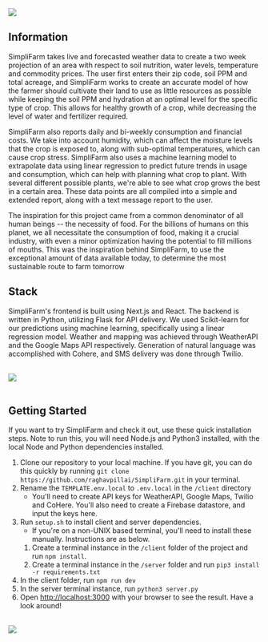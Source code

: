 <img src="https://d112y698adiu2z.cloudfront.net/photos/production/software_photos/002/257/470/datas/original.png">

## Information

SimpliFarm takes live and forecasted weather data to create a two week projection of an area with respect to soil nutrition, water levels, temperature and commodity prices. The user first enters their zip code, soil PPM and total acreage, and SimpliFarm works to create an accurate model of how the farmer should cultivate their land to use as little resources as possible while keeping the soil PPM and hydration at an optimal level for the specific type of crop. This allows for healthy growth of a crop, while decreasing the level of water and fertilizer required.

SimpliFarm also reports daily and bi-weekly consumption and financial costs. We take into account humidity, which can affect the moisture levels that the crop is exposed to, along with sub-optimal temperatures, which can cause crop stress. SimpliFarm also uses a machine learning model to extrapolate data using linear regression to predict future trends in usage and consumption, which can help with planning what crop to plant. With several different possible plants, we're able to see what crop grows the best in a certain area. These data points are all compiled into a simple and extended report, along with a text message report to the user.

The inspiration for this project came from a common denominator of all human beings -- the necessity of food. For the billions of humans on this planet, we all necessitate the consumption of food, making it a crucial industry, with even a minor optimization having the potential to fill millions of mouths. This was the inspiration behind SimpliFarm, to use the exceptional amount of data available today, to determine the most sustainable route to farm tomorrow

## Stack

SimpliFarm's frontend is built using Next.js and React. The backend is written in Python, utilizing Flask for API delivery. We used Scikit-learn for our predictions using machine learning, specifically using a linear regression model. Weather and mapping was achieved through WeatherAPI and the Google Maps API respectively. Generation of natural language was accomplished with Cohere, and SMS delivery was done through Twilio.

<br>
<img src="https://d112y698adiu2z.cloudfront.net/photos/production/software_photos/002/257/479/datas/original.png">
<br></br>

## Getting Started

If you want to try SimpliFarm and check it out, use these quick installation steps. Note to run this, you will need Node.js and Python3 installed, with the local Node and Python dependencies installed.

1. Clone our repository to your local machine. If you have git, you can do this quickly by running `git clone https://github.com/raghavpillai/SimpliFarm.git` in your terminal.
2. Rename the `TEMPLATE.env.local` to `.env.local` in the `/client` directory
   - You'll need to create API keys for WeatherAPI, Google Maps, Twilio and CoHere. You'll also need to create a Firebase datastore, and input the keys here.
3. Run `setup.sh` to install client and server dependencies. 
   - If you're on a non-UNIX based terminal, you'll need to install these manually. Instructions are as below. 
   1. Create a terminal instance in the `/client` folder of the project and run `npm install`.
   2. Create a terminal instance in the `/server` folder and run `pip3 install -r requirements.txt`
4. In the client folder, run `npm run dev`
5. In the server terminal instance, run `python3 server.py`
6. Open [http://localhost:3000](http://localhost:3000) with your browser to see the result. Have a look around!

<br>
<img src="https://d112y698adiu2z.cloudfront.net/photos/production/software_photos/002/257/476/datas/original.png">
<br></br>